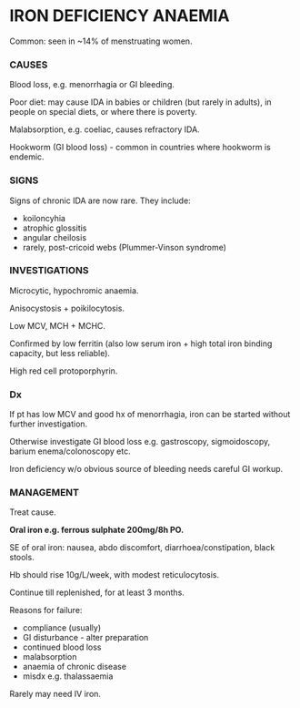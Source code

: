 # IRON DEFICIENCY ANAEMIA

Common: seen in ~14% of menstruating women.

### CAUSES

Blood loss, e.g. menorrhagia or GI bleeding.

Poor diet: may cause IDA in babies or children (but rarely in adults), in people on special diets, or where there is poverty.

Malabsorption, e.g. coeliac, causes refractory IDA.

Hookworm (GI blood loss) - common in countries where hookworm is endemic.

### SIGNS

Signs of chronic IDA are now rare. They include:

- koiloncyhia
- atrophic glossitis
- angular cheilosis
- rarely, post-cricoid webs (Plummer-Vinson syndrome)

### INVESTIGATIONS

Microcytic, hypochromic anaemia.

Anisocystosis + poikilocytosis.

Low MCV, MCH + MCHC.

Confirmed by low ferritin (also low serum iron + high total iron binding capacity, but less reliable).

High red cell protoporphyrin.

### Dx

If pt has low MCV and good hx of menorrhagia, iron can be started without further investigation.

Otherwise investigate GI blood loss e.g. gastroscopy, sigmoidoscopy, barium enema/colonoscopy etc.

Iron deficiency w/o obvious source of bleeding needs careful GI workup.

### MANAGEMENT

Treat cause.

**Oral iron e.g. ferrous sulphate 200mg/8h PO.**

SE of oral iron: nausea, abdo discomfort, diarrhoea/constipation, black stools.

Hb should rise 10g/L/week, with modest reticulocytosis.

Continue till replenished, for at least 3 months.

Reasons for failure:

- compliance (usually)
- GI disturbance - alter preparation
- continued blood loss
- malabsorption
- anaemia of chronic disease
- misdx e.g. thalassaemia

Rarely may need IV iron.